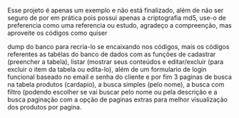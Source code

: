 Esse projeto é apenas um exemplo e não está finalizado, além de não ser seguro de por em prática
pois possui apenas a criptografia md5, use-o de preferencia como uma referencia ou estudo, agradeço a compreenção, mas aproveite os códigos como quiser

dump do banco para recria-lo se encaixando nos códigos, mais os códigos referentes
as tabélas do banco de dados com as funções de cadastrar (preencher a tabela), listar (mostrar seus conteúdos 
e editar/excluir (para excluir o item da tabela ou edita-lo), além de um formulario de login funcional baseado 
no email e senha do cliente e por fim 3 paginas de busca na tabela produtos (cardapio), a busca simples (pelo nome), a busca com 
filtro (podendo escolher se vai buscar pelo nome ou pela descrição e a busca paginação com a opção de paginas extras 
para melhor visualização dos produtos por pagina.
